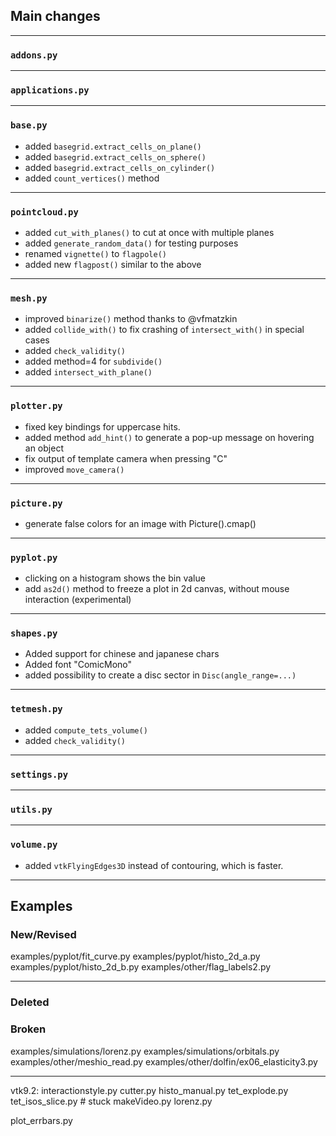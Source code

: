## Main changes

---
### `addons.py`

---
### `applications.py`

---
### `base.py`
- added `basegrid.extract_cells_on_plane()`
- added `basegrid.extract_cells_on_sphere()`
- added `basegrid.extract_cells_on_cylinder()`
- added `count_vertices()` method

---
### `pointcloud.py`
- added `cut_with_planes()` to cut at once with multiple planes
- added `generate_random_data()` for testing purposes
- renamed `vignette()` to `flagpole()`
- added new `flagpost()` similar to the above

---
### `mesh.py`
- improved `binarize()` method thanks to @vfmatzkin
- added `collide_with()` to fix crashing of `intersect_with()` in special cases
- added `check_validity()`
- added method=4 for `subdivide()`
- added `intersect_with_plane()`

---
### `plotter.py`
- fixed key bindings for uppercase hits.
- added method `add_hint()` to generate a pop-up message on hovering an object
- fix output of template camera when pressing "C"
- improved `move_camera()`

---
### `picture.py`
-  generate false colors for an image with Picture().cmap()

---
### `pyplot.py`
- clicking on a histogram shows the bin value
- add `as2d()` method to freeze a plot in 2d canvas, without mouse interaction (experimental)

---
### `shapes.py`
- Added support for chinese and japanese chars
- Added font "ComicMono"
- added possibility to create a disc sector in `Disc(angle_range=...)`

---
### `tetmesh.py`
- added `compute_tets_volume()`
- added `check_validity()`


---
### `settings.py`

---
### `utils.py`

---
### `volume.py`
- added `vtkFlyingEdges3D` instead of contouring, which is faster.


-------------------------
## Examples

### New/Revised
examples/pyplot/fit_curve.py
examples/pyplot/histo_2d_a.py
examples/pyplot/histo_2d_b.py
examples/other/flag_labels2.py

-------------------------
### Deleted

### Broken
examples/simulations/lorenz.py
examples/simulations/orbitals.py
examples/other/meshio_read.py
examples/other/dolfin/ex06_elasticity3.py

-------------------------
vtk9.2:
interactionstyle.py
cutter.py
histo_manual.py
tet_explode.py
tet_isos_slice.py # stuck
makeVideo.py
lorenz.py

plot_errbars.py



